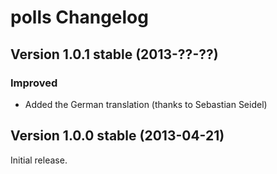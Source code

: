 polls Changelog
===============

Version 1.0.1 stable (2013-??-??)
---------------------------------

### Improved
- Added the German translation (thanks to Sebastian Seidel)


Version 1.0.0 stable (2013-04-21)
---------------------------------

Initial release.